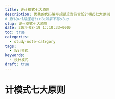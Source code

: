 ```yaml
---
title: 设计模式七大原则
description: 优秀的代码编写规范应当符合设计模式七大原则
# 默认url路径是title如果不写slug
slug: 设计模式七大原则
date: 2024-08-19 17:10:33+0000
toc: true
categories:
  - study-note-category
tags:
  - 设计模式
keywords:
  - 设计模式
draft: true
---
```


# 计模式七大原则